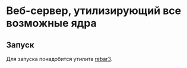 Веб-сервер, утилизирующий все возможные ядра
=====

Запуск
-----
Для запуска понадобится утилита [rebar3](https://github.com/erlang/rebar3).

